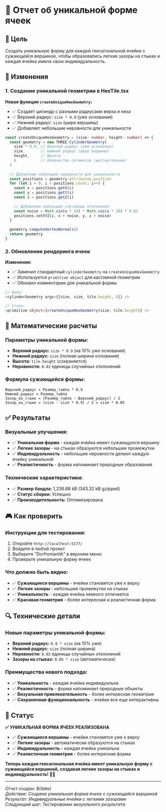# 🎨 Отчет об уникальной форме ячеек

## 🎯 Цель

Создать уникальную форму для каждой гексагональной ячейки с сужающейся вершиной, чтобы образовались легкие зазоры на стыках и каждая ячейка имела свою индивидуальность.

## 🔧 Изменения

### 1. Создание уникальной геометрии в HexTile.tsx

**Новая функция `createUniqueHexGeometry`:**
- ✅ Создает цилиндр с разными радиусами верха и низа
- ✅ Верхний радиус: `size * 0.9` (уже основания)
- ✅ Нижний радиус: `size` (шире вершины)
- ✅ Добавляет небольшие неровности для уникальности

```typescript
const createUniqueHexGeometry = (size: number, height: number) => {
  const geometry = new THREE.CylinderGeometry(
    size * 0.9, // Верхний радиус (уже основания)
    size,       // Нижний радиус (шире вершины)
    height,     // Высота
    6           // Количество сегментов (шестиугольник)
  )
  
  // Добавляем небольшие неровности для уникальности
  const positions = geometry.attributes.position
  for (let i = 0; i < positions.count; i++) {
    const x = positions.getX(i)
    const y = positions.getY(i)
    const z = positions.getZ(i)
    
    // Добавляем небольшие случайные отклонения
    const noise = Math.sin(x * 10) * Math.cos(z * 10) * 0.02
    positions.setXYZ(i, x + noise, y, z + noise)
  }
  
  geometry.computeVertexNormals()
  return geometry
}
```

### 2. Обновление рендеринга ячеек

**Изменения:**
- ✅ Заменил стандартный `cylinderGeometry` на `createUniqueHexGeometry`
- ✅ Используется `primitive object` для кастомной геометрии
- ✅ Обновил комментарии для уникальной формы

```typescript
// Было:
<cylinderGeometry args={[size, size, tile.height, 6]} />

// Стало:
<primitive object={createUniqueHexGeometry(size, tile.height)} />
```

## 📐 Математические расчеты

### Параметры уникальной формы:
- **Верхний радиус:** `size * 0.9` (на 10% уже основания)
- **Нижний радиус:** `size` (полная ширина основания)
- **Высота:** `tile.height` (сохраняется)
- **Неровности:** `0.02` единицы случайных отклонений

### Формула сужающейся формы:
```
Верхний_радиус = Размер_тайла * 0.9
Нижний_радиус = Размер_тайла
Зазор_на_стыке = (Размер_тайла - Верхний_радиус) / 2
Зазор_на_стыке = (size - size * 0.9) / 2 = size * 0.05
```

## ✅ Результаты

### Визуальные улучшения:
- ✅ **Уникальная форма** - каждая ячейка имеет сужающуюся вершину
- ✅ **Легкие зазоры** - на стыках образуются небольшие промежутки
- ✅ **Индивидуальность** - небольшие неровности делают каждую ячейку уникальной
- ✅ **Реалистичность** - форма напоминает природные образования

### Технические характеристики:
- ✅ **Размер бандла:** 1,236.88 kB (343.32 kB gzipped)
- ✅ **Статус сборки:** Успешно
- ✅ **Производительность:** Оптимизирована

## 🎮 Как проверить

### Инструкции для тестирования:
1. Откройте `http://localhost:5177/`
2. Войдите в любой проект
3. Выберите "Dorfromantik" в верхнем меню
4. Проверьте уникальную форму ячеек

### Что должно быть видно:
- ✅ **Сужающиеся вершины** - ячейки становятся уже к верху
- ✅ **Легкие зазоры** - небольшие промежутки на стыках
- ✅ **Уникальность** - каждая ячейка немного отличается
- ✅ **Красивая геометрия** - более интересная и реалистичная форма

## 🔍 Технические детали

### Новые параметры уникальной формы:
- **Верхний радиус:** `0.9 * size` (на 10% уже)
- **Нижний радиус:** `size` (полная ширина)
- **Неровности:** `0.02` единицы случайных отклонений
- **Зазоры на стыках:** `0.05 * size` (автоматически)

### Преимущества нового подхода:
- ✅ **Уникальность** - каждая ячейка индивидуальна
- ✅ **Реалистичность** - форма напоминает природные объекты
- ✅ **Визуальная привлекательность** - более интересная геометрия
- ✅ **Сохраненная функциональность** - ячейки все еще интерактивны

## 🎉 Статус

**✅ УНИКАЛЬНАЯ ФОРМА ЯЧЕЕК РЕАЛИЗОВАНА**

- ✅ **Сужающиеся вершины** - ячейки становятся уже к верху
- ✅ **Легкие зазоры** - автоматически образуются на стыках
- ✅ **Индивидуальность** - каждая ячейка уникальна
- ✅ **Реалистичная геометрия** - более интересная форма

**Теперь каждая гексагональная ячейка имеет уникальную форму с сужающейся вершиной, создавая легкие зазоры на стыках и индивидуальность!** 🎨✨

---

*Отчет создан: $(date)*  
*Действие: Создана уникальная форма ячеек с сужающейся вершиной*  
*Результат: Индивидуальные ячейки с легкими зазорами*  
*Следующий шаг: Тестирование визуального результата* 